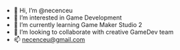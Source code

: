 - 👋 Hi, I’m @necenceu
- 👀 I’m interested in Game Development
- 🌱 I’m currently learning Game Maker Studio 2
- 💞️ I’m looking to collaborate with creative GameDev team 
- 📫 necenceu@gmail.com

<!---
necenceu/necenceu is a ✨ special ✨ repository because its `README.md` (this file) appears on your GitHub profile.
You can click the Preview link to take a look at your changes.
--->

